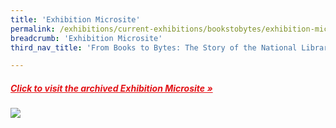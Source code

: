 ```yaml
---
title: 'Exhibition Microsite'
permalink: /exhibitions/current-exhibitions/bookstobytes/exhibition-microsite/
breadcrumb: 'Exhibition Microsite'
third_nav_title: 'From Books to Bytes: The Story of the National Library'

---
```



<h5><a href="https://eresources.nlb.gov.sg/webarchives/2008-10-09%2016:06:00.000/wp/details/http://exhibitions.nlb.gov.sg/bookstobytes/home/index.html" target="_blank" rel="noopener" style="color:#E21216;">Click to visit the archived Exhibition Microsite &#187;</a></h5>

<img src="/images/event-images/frombooks/from-books-to-bytes-microsite.jpg">